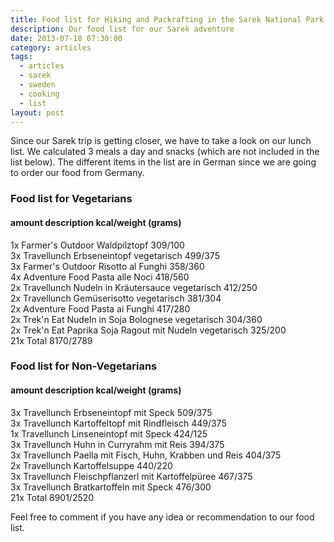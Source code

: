 ```yaml
---
title: Food list for Hiking and Packrafting in the Sarek National Park
description: Our food list for our Sarek adventure
date: 2013-07-18 07:30:00
category: articles
tags:
  - articles
  - sarek
  - sweden
  - cooking
  - list
layout: post
---
```

Since our Sarek trip is getting closer, we have to take a look on our lunch list. We calculated 3 meals a day and snacks (which are not included in the list below). The different items in the list are in German since we are going to order our food from Germany.
<br>
<!--more-->

<h3>Food list for Vegetarians</h3>
<h4>amount  description kcal/weight (grams)</h4>
1x Farmer's Outdoor Waldpilztopf 309/100<br>
3x Travellunch Erbseneintopf vegetarisch 499/375<br>
3x Farmer's Outdoor Risotto al Funghi 358/360<br>
4x  Adventure Food Pasta alle Noci 418/560<br>
2x Travellunch Nudeln in Kr&auml;utersauce vegetarisch 412/250<br>
2x Travellunch Gem&uuml;serisotto vegetarisch 381/304<br>
2x Adventure Food Pasta ai Funghi 417/280<br>
2x Trek'n Eat Nudeln in Soja Bolognese vegetarisch 304/360<br>
2x Trek'n Eat Paprika Soja Ragout mit Nudeln vegetarisch 325/200<br>
21x Total 8170/2789<br>

<h3>Food list for Non-Vegetarians</h3>
<h4>amount  description kcal/weight (grams)</h4>
3x Travellunch Erbseneintopf mit Speck 509/375<br>
3x Travellunch Kartoffeltopf mit Rindfleisch 449/375<br>
1x Travellunch Linseneintopf mit Speck 424/125<br>
3x Travellunch Huhn in Curryrahm mit Reis 394/375<br>
3x Travellunch Paella mit Fisch, Huhn, Krabben und Reis	404/375<br>
2x Travellunch Kartoffelsuppe 440/220<br>
3x Travellunch Fleischpflanzerl mit Kartoffelp&uuml;ree 467/375<br>
3x Travellunch Bratkartoffeln mit Speck	476/300<br>
21x Total 8901/2520<br>

Feel free to comment if you have any idea or recommendation to our food list.
